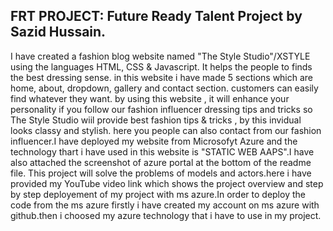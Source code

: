 ## FRT PROJECT: Future Ready Talent Project by Sazid Hussain.
I have created a fashion blog website named "The Style Studio"/XSTYLE using the languages HTML, CSS & Javascript.
It helps the people to finds the best dressing sense. in this website i have made 5 sections which are home, about, dropdown, gallery and contact section. 
customers can easily find whatever they want. by using this website , it will enhance your personality 
if you follow our fashion influencer dressing tips and tricks so The Style Studio wiil provide best fashion tips & tricks , by this invidual looks 
classy and stylish. here you people can also contact from our fashion influencer.I have deployed my website from Microsofyt Azure and the technology 
thart i have used in this website is "STATIC WEB AAPS".I have also attached the screenshot of azure portal at the bottom of the readme file.
This project will solve the problems of models and actors.here i have provided my YouTube video link which shows the project overview
and step by step deployement of my project with ms azure.In order to deploy the code from the ms azure firstly i have created my account
on ms azure with github.then i choosed my azure technology that i have to use in my project.
